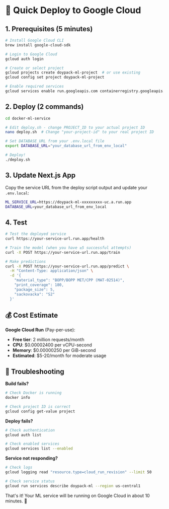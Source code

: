 # 🚀 Quick Deploy to Google Cloud

## 1. Prerequisites (5 minutes)

```bash
# Install Google Cloud CLI
brew install google-cloud-sdk

# Login to Google Cloud
gcloud auth login

# Create or select project
gcloud projects create doypack-ml-project  # or use existing
gcloud config set project doypack-ml-project

# Enable required services
gcloud services enable run.googleapis.com containerregistry.googleapis.com
```

## 2. Deploy (2 commands)

```bash
cd docker-ml-service

# Edit deploy.sh - change PROJECT_ID to your actual project ID
nano deploy.sh  # Change "your-project-id" to your real project ID

# Set DATABASE_URL from your .env.local file
export DATABASE_URL="your_database_url_from_env_local"

# Deploy!
./deploy.sh
```

## 3. Update Next.js App

Copy the service URL from the deploy script output and update your `.env.local`:

```bash
ML_SERVICE_URL=https://doypack-ml-xxxxxxxxx-uc.a.run.app
DATABASE_URL=your_database_url_from_env_local
```

## 4. Test

```bash
# Test the deployed service
curl https://your-service-url.run.app/health

# Train the model (when you have ≥5 successful attempts)
curl -X POST https://your-service-url.run.app/train

# Make predictions
curl -X POST https://your-service-url.run.app/predict \
  -H "Content-Type: application/json" \
  -d '{
    "material_type": "BOPP/BOPP MET/CPP (MAT-02514)",
    "print_coverage": 180,
    "package_size": 5,
    "sackovacka": "S2"
  }'
```

## 💰 Cost Estimate

**Google Cloud Run** (Pay-per-use):
- **Free tier**: 2 million requests/month
- **CPU**: $0.00002400 per vCPU-second
- **Memory**: $0.00000250 per GiB-second
- **Estimated**: $5-20/month for moderate usage

## 🔧 Troubleshooting

**Build fails?**
```bash
# Check Docker is running
docker info

# Check project ID is correct
gcloud config get-value project
```

**Deploy fails?**
```bash
# Check authentication
gcloud auth list

# Check enabled services
gcloud services list --enabled
```

**Service not responding?**
```bash
# Check logs
gcloud logging read "resource.type=cloud_run_revision" --limit 50

# Check service status
gcloud run services describe doypack-ml --region us-central1
```

That's it! Your ML service will be running on Google Cloud in about 10 minutes. 🎉
